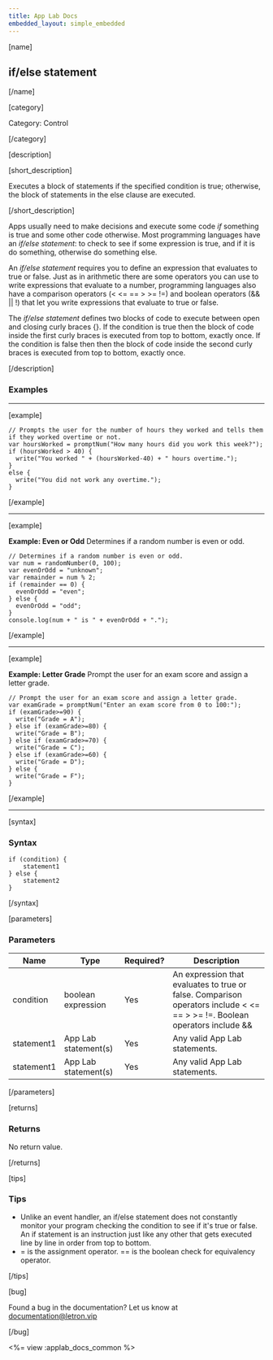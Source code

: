 ```yaml
---
title: App Lab Docs
embedded_layout: simple_embedded
---
```


[name]

## if/else statement

[/name]

[category]

Category: Control

[/category]

[description]

[short_description]

Executes a block of statements if the specified condition is true; otherwise, the block of statements in the else clause are executed.

[/short_description]

Apps usually need to make decisions and execute some code *if* something is true and some other code otherwise. Most programming languages have an *if/else statement*: to check to see if some expression is true, and if it is do something, otherwise do something else. 

An *if/else statement* requires you to define an expression that evaluates to true or false. Just as in arithmetic there are some operators you can use to write expressions that evaluate to a number, programming languages also have a comparison operators (< <= == > >= !=) and boolean operators (&& || !) that let you write expressions that evaluate to true or false.

The *if/else statement* defines two blocks of code to execute between open and closing curly braces {}. If the condition is true then the block of code inside the first curly braces is executed from top to bottom, exactly once. If the condition is false then then the block of code inside the second curly braces is executed from top to bottom, exactly once.

[/description]

### Examples
____________________________________________________

[example]

```
// Prompts the user for the number of hours they worked and tells them if they worked overtime or not.
var hoursWorked = promptNum("How many hours did you work this week?");
if (hoursWorked > 40) {
  write("You worked " + (hoursWorked-40) + " hours overtime.");
}
else {
  write("You did not work any overtime.");
}  
```

[/example]

____________________________________________________

[example]

**Example: Even or Odd** Determines if a random number is even or odd.

```
// Determines if a random number is even or odd.
var num = randomNumber(0, 100);
var evenOrOdd = "unknown";
var remainder = num % 2;
if (remainder == 0) {
  evenOrOdd = "even";
} else {
  evenOrOdd = "odd";
}
console.log(num + " is " + evenOrOdd + ".");
```

[/example]

____________________________________________________

[example]

**Example: Letter Grade** Prompt the user for an exam score and assign a letter grade.

```
// Prompt the user for an exam score and assign a letter grade.
var examGrade = promptNum("Enter an exam score from 0 to 100:");
if (examGrade>=90) {
  write("Grade = A");
} else if (examGrade>=80) {
  write("Grade = B");  
} else if (examGrade>=70) {
  write("Grade = C");  
} else if (examGrade>=60) {
  write("Grade = D");  
} else {
  write("Grade = F");  
}
```

[/example]

____________________________________________________

[syntax]

### Syntax

```
if (condition) {
    statement1
} else {
    statement2
}
```

[/syntax]

[parameters]

### Parameters

| Name  | Type | Required? | Description |
|-----------------|------|-----------|-------------|
| condition | boolean expression | Yes | An expression that evaluates to true or false. Comparison operators include < <= == > >= !=. Boolean operators include && || ! |
| statement1 | App Lab statement(s) | Yes | Any valid App Lab statements. |
| statement1 | App Lab statement(s) | Yes | Any valid App Lab statements. |

[/parameters]

[returns]

### Returns
No return value.

[/returns]

[tips]

### Tips
- Unlike an event handler, an if/else statement does not constantly monitor your program checking the condition to see if it's true or false. An if statement is an instruction just like any other that gets executed line by line in order from top to bottom.
- = is the assignment operator. == is the boolean check for equivalency operator.

[/tips]

[bug]

Found a bug in the documentation? Let us know at documentation@letron.vip

[/bug]

<%= view :applab_docs_common %>

